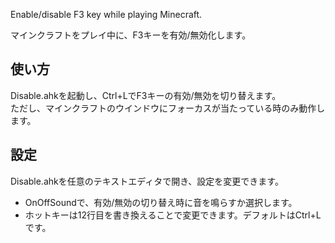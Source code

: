 Enable/disable F3 key while playing Minecraft.

マインクラフトをプレイ中に、F3キーを有効/無効化します。

## 使い方
Disable.ahkを起動し、Ctrl+LでF3キーの有効/無効を切り替えます。  
ただし、マインクラフトのウインドウにフォーカスが当たっている時のみ動作します。

## 設定
Disable.ahkを任意のテキストエディタで開き、設定を変更できます。
- OnOffSoundで、有効/無効の切り替え時に音を鳴らすか選択します。
- ホットキーは12行目を書き換えることで変更できます。デフォルトはCtrl+Lです。
